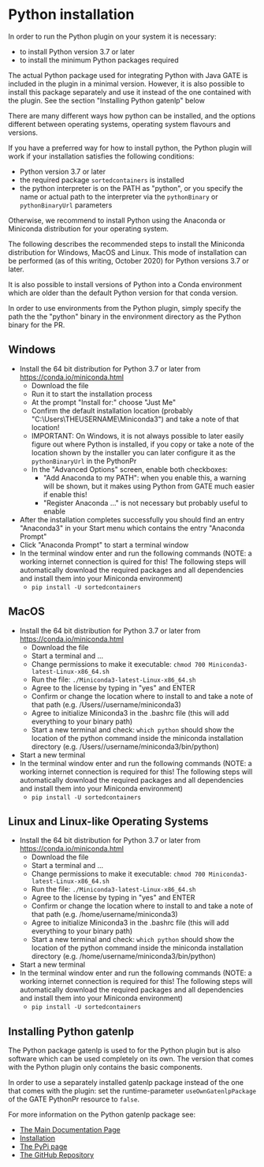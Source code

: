 # Python installation

In order to run the Python plugin on your system it is necessary:

* to install Python version 3.7 or later
* to install the minimum Python packages required 

The actual Python package used for integrating Python with 
Java GATE is included in the plugin in a minimal version. However, it is also possible to install this package separately and use it instead of the one contained with the plugin. See the section "Installing Python gatenlp" below

There are many different ways how python can be installed, and
the options different between operating systems, operating system flavours
and versions.

If you have a preferred way for how to install python, the Python plugin
will work if your installation satisfies the following conditions:

* Python version 3.7 or later 
* the required package `sortedcontainers` is installed
* the python interpreter is on the PATH as "python", or you specify the  name or actual path to the interpreter via the `pythonBinary` or `pythonBinaryUrl` parameters

Otherwise, we recommend to install Python using the Anaconda or Miniconda distribution for your operating system.

The following describes the recommended steps to install the Miniconda distribution for Windows, MacOS and Linux. This mode of installation can  be performed (as of this writing,  October 2020) for Python versions 3.7 or later.

It is also possible to install versions of Python into a Conda environment which are older than the default Python version for that conda version.  

In order to use environments from the Python plugin, simply specify the  path the the "python" binary in the environment directory as the Python binary for the PR.

## Windows

* Install the 64 bit distribution for Python 3.7 or later from https://conda.io/miniconda.html
  * Download the file
  * Run it to start the installation process
  * At the prompt "Install for:" choose "Just Me"
  * Confirm the default installation location (probably "C:\Users\THEUSERNAME\Miniconda3") and
    take a note of that location!
  * IMPORTANT: On Windows, it is not always possible to later easily figure out where Python is installed,
    if you copy or take a note of the location shown by the installer you can later configure it as the `pythonBinaryUrl` in the PythonPr
  * In the "Advanced Options" screen, enable both checkboxes:
    * "Add Anaconda to my PATH": when you enable this, a warning will be shown,
      but it makes using Python from GATE much easier if enable this!
    * "Register Anaconda ..." is not necessary but probably useful to enable
* After the installation completes successfully you should find an entry "Anaconda3" in your Start menu
  which contains the entry "Anaconda Prompt"
* Click "Anaconda Prompt" to start a terminal window
* In the terminal window enter and run the following commands  (NOTE: a working internet connection is
  quired for this! The following steps will automatically download the required packages and all dependencies
  and install them into your Miniconda environment)
  * `pip install -U sortedcontainers`


## MacOS

* Install the 64 bit distribution for Python 3.7 or later from https://conda.io/miniconda.html
  * Download the file
  * Start a terminal and ...
  * Change permissions to make it executable:
    `chmod 700 Miniconda3-latest-Linux-x86_64.sh`
  * Run the file:
    `./Miniconda3-latest-Linux-x86_64.sh`
  * Agree to the license by typing in "yes" and ENTER
  * Confirm or change the location where to install to and take a note of that path (e.g. /Users//username/miniconda3)
  * Agree to initialize Miniconda3 in the .bashrc file (this will add everything to your binary path)
  * Start a new terminal and check: `which python` should show the location of the python command inside the miniconda installation directory (e.g. /Users//username/miniconda3/bin/python)
* Start a new terminal
* In the terminal window enter and run the following commands (NOTE: a working internet connection is required for this! The following steps will automatically download the required packages and all dependencies and install them into your Miniconda environment)
  * `pip install -U sortedcontainers`

## Linux and Linux-like Operating Systems

* Install the 64 bit distribution for Python 3.7 or later from https://conda.io/miniconda.html
  * Download the file
  * Start a terminal and ...
  * Change permissions to make it executable:
    `chmod 700 Miniconda3-latest-Linux-x86_64.sh`
  * Run the file:
    `./Miniconda3-latest-Linux-x86_64.sh`
  * Agree to the license by typing in "yes" and ENTER
  * Confirm or change the location where to install to and take a note of that path (e.g. /home/username/miniconda3)
  * Agree to initialize Miniconda3 in the .bashrc file (this will add everything to your binary path)
  * Start a new terminal and check: `which python` should show the location of the python command inside
    the miniconda installation directory (e.g. /home/username/miniconda3/bin/python)
* Start a new terminal
* In the terminal window enter and run the following commands    (NOTE: a working internet connection is required for this! The following steps will automatically download the required packages and all dependencies  and install them into your Miniconda environment)
  * `pip install -U sortedcontainers`

## Installing Python gatenlp

The Python package gatenlp is used to for the Python plugin but is also software which can be used completely on its own. The version that comes with the Python plugin only contains the basic components. 

In order to use a separately installed gatenlp package instead of the one that comes with the plugin: set the runtime-parameter `useOwnGatenlpPackage` of the GATE PythonPr resource to `false`.

For more information on the Python gatenlp package see:

* [The Main Documentation Page](https://gatenlp.github.io/python-gatenlp/)
* [Installation](https://gatenlp.github.io/python-gatenlp/installation.html)
* [The PyPi page](https://pypi.org/project/gatenlp/)
* [The GitHub Repository](https://github.com/GateNLP/python-gatenlp)
